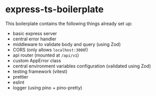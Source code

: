 # express-ts-boilerplate

This boilerplate contains the following things already set up:

- basic express server
- central error handler
- middleware to validate body and query (using Zod)
- CORS (only allows `localhost:3000`!)
- api router (mounted at `/api/v1`)
- custom AppError class
- central environment variables configuration (validated using Zod)
- testing framework (vitest)
- prettier
- eslint
- logger (using pino + pino-pretty)
